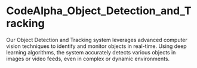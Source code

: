 # CodeAlpha_Object_Detection_and_Tracking
Our Object Detection and Tracking system leverages advanced computer vision techniques to identify and monitor objects in real-time. Using deep learning algorithms, the system accurately detects various objects in images or video feeds, even in complex or dynamic environments.
